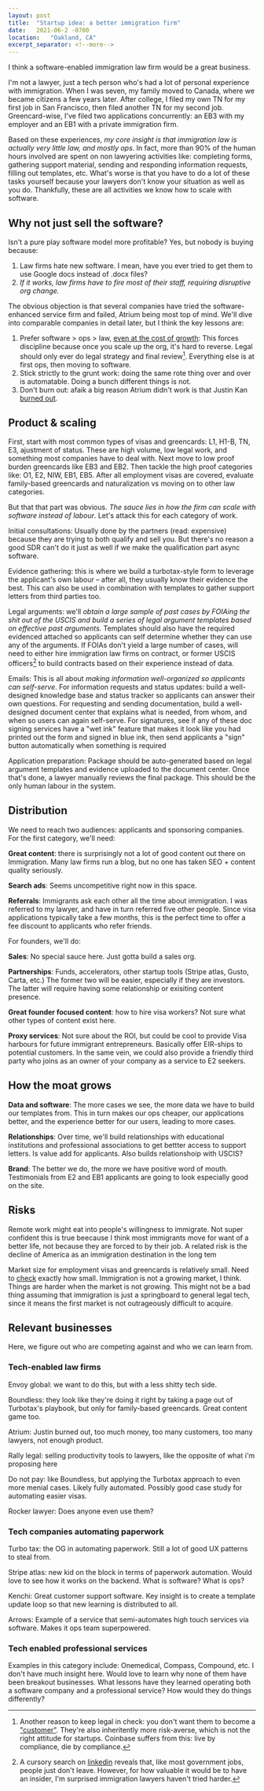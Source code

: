 ```yaml
---
layout: post
title:  "Startup idea: a better immigration firm"
date:   2021-06-2 -0700
location:   "Oakland, CA"
excerpt_separator: <!--more-->
---
```

I think a software-enabled immigration law firm would be a great business. <!--more-->  

I'm not a lawyer, just a tech person who's had a lot of personal experience with immigration. When I was seven, my family moved to Canada, where we became citizens a few years later. After college, I filed my own TN for my first job in San Francisco, then filed another TN for my second job. Greencard-wise, I've filed two applications concurrently: an EB3 with my employer and an EB1 with a private immigration firm. 

Based on these experiences, *my core insight is that immigration law is actually very little law, and mostly ops*. In fact, more than 90% of the human hours involved are spent on non lawyering activities like: completing forms, gathering support material, sending and responding information requests, filling out templates, etc. What's worse is that you have to do a lot of these tasks yourself because your lawyers don't know your situation as well as you do. Thankfully, these are all activities we know how to scale with software.

## Why not just sell the software?
Isn't a pure play software model more profitable? Yes, but nobody is buying because:

1. Law firms hate new software. I mean, have you ever tried to get them to use Google docs instead of .docx files?
2. *If it works, law firms have to fire most of their staff, requiring disruptive org change.*

The obvious objection is that several companies have tried the software-enhanced service firm and failed, Atrium being most top of mind. We'll dive into comparable companies in detail later, but I think the key lessons are: 

1. Prefer software > ops > law, [even at the cost of growth](https://twitter.com/justinkan/status/1397730770790141954?s=20): This forces discipline because once you scale up the org, it's hard to reverse. Legal should only ever do legal strategy and final review[^1]. Everything else is at first ops, then moving to software.
2. Stick strictly to the grunt work: doing the same rote thing over and over is automatable. Doing a bunch different things is not.
4. Don't burn out: afaik a big reason Atrium didn't work is that Justin Kan [burned out](https://twitter.com/justinkan/status/1397730765727617025?s=20).

## Product & scaling
First, start with most common types of visas and greencards: L1, H1-B, TN, E3, ajustment of status. These are high volume, low legal work, and something most companies have to deal with. Next move to low proof burden greencards like EB3 and EB2. Then tackle the high proof categories like: O1, E2, NIW, EB1, EB5. After all employment visas are covered, evaluate family-based greencards and naturalization vs moving on to other law categories.

But that that part was obvious. *The sauce lies in how the firm can scale with software instead of labour*. Let's attack this for each category of work.

Initial consultations: Usually done by the partners (read: expensive) because they are trying to both qualify and sell you. But there's no reason a good SDR can't do it just as well if we make the qualification part async software.

Evidence gathering: this is where we build a turbotax-style form to leverage the applicant's own labour – after all, they usually know their evidence the best. This can also be used in combination with templates to gather support letters from third parties too.

Legal arguments: we'll *obtain a large sample of past cases by FOIAing the shit out of the USCIS and build a series of legal argument templates based on effective past arguments.* Templates should also have the required evidenced attached so applicants can self determine whether they can use any of the arguments. If FOIAs don't yield a large number of cases, will need to either hire immigration law firms on contract, or former USCIS officers[^2] to build contracts based on their experience instead of data.

Emails: This is all about *making information well-organized so applicants can self-serve*. For information requests and status updates: build a well-designed knowledge base and status tracker so applicants can answer their own questions. For requesting and sending documentation, build a well-designed document center that explains what is needed, from whom, and when so users can again self-serve. For signatures, see if any of these doc signing services have a "wet ink" feature that makes it look like you had printed out the form and signed in blue ink, then send applicants a "sign" button automatically when something is required

Application preparation: Package should be auto-generated based on legal argument templates and evidence uploaded to the document center. Once that's done, a lawyer manually reviews the final package. This should be the only human labour in the system.

## Distribution

We need to reach two audiences: applicants and sponsoring companies. For the first category, we'll need:

**Great content**: there is surprisingly not a lot of good content out there on Immigration. Many law firms run a blog, but no one has taken SEO + content quality seriously.

**Search ads**: Seems uncompetitive right now in this space.

**Referrals**: Immigrants ask each other all the time about immigration. I was referred to my lawyer, and have in turn referred five other people. Since visa applications typically take a few months, this is the perfect time to offer a fee discount to applicants who refer friends.

For founders, we'll do:

**Sales**: No special sauce here. Just gotta build a sales org.

**Partnerships**: Funds, accelerators, other startup tools (Stripe atlas, Gusto, Carta, etc.) The former two will be easier, especially if they are investors. The latter will require having some relationship or exisiting content presence.

**Great founder focused content**: how to hire visa workers? Not sure what other types of content exist here.

**Proxy services**: Not sure about the ROI, but could be cool to provide Visa harbours for future immigrant entrepreneurs. Basically offer EIR-ships to potential customers. In the same vein, we could also provide a friendly third party who joins as an owner of your company as a service to E2 seekers.

## How the moat grows

**Data and software**: The more cases we see, the more data we have to build our templates from. This in turn makes our ops cheaper, our applications better, and the experience better for our users, leading to more cases.

**Relationships**: Over time, we'll build relationships with educational institutions and professional associations to get bettter access to support letters. Is value add for applicants. Also builds relationshoip with USCIS?

**Brand**: The better we do, the more we have positive word of mouth. Testimonials from E2 and EB1 applicants are going to look especially good on the site.


## Risks

Remote work might eat into people's willingness to immigrate. Not super confident this is true beecause I think most immigrants move for want of a better life, not because they are forced to by their job. A related risk is the decline of America as an immigration destination in the long tem

Market size for employment visas and greencards is relatively small. Need to [check](https://travel.state.gov/content/travel/en/legal/visa-law0/visa-statistics/annual-reports/report-of-the-visa-office-2019.html) exactly how small. Immigration is not a growing market, I think. Things are harder when the market is not growing. This might not be a bad thing assuming that immigration is just a springboard to general legal tech, since it means the first market is not outrageously difficult to acquire. 

## Relevant businesses
Here, we figure out who are competing against and who we can learn from.

### Tech-enabled law firms
Envoy global: we want to do this, but with a less shitty tech side.

Boundless: they look like they're doing it right by taking a page out of Turbotax's playbook, but only for family-based greencards. Great content game too.

Atrium: Justin burned out, too much money, too many customers, too many lawyers, not enough product.

Rally legal: selling productivity tools to lawyers, like the opposite of what i'm proposing here

Do not pay: like Boundless, but applying the Turbotax approach to even more menial cases. Likely fully automated. Possibly good case study for automating easier visas.

Rocker lawyer: Does anyone even use them?

### Tech companies automating paperwork
Turbo tax: the OG in automating paperwork. Still a lot of good UX patterns to steal from.

Stripe atlas: new kid on the block in terms of paperwork automation. Would love to see how it works on the backend. What is software? What is ops?

Kenchi: Great customer support software. Key insight is to create a template update loop so that new learning is distributed to all.

Arrows: Example of a service that semi-automates high touch services via software. Makes it ops team superpowered.


### Tech enabled professional services
Examples in this category include: Onemedical, Compass, Compound, etc. I don't have much insight here. Would love to learn why none of them have been breakout businesses. What lessons have they learned operating both a software company and a professional service? How would they do things differently?



[^1]: Another reason to keep legal in check: you don't want them to become a ["customer"](https://twitter.com/justinkan/status/1397730772476256256?s=20). They're also inheritently more risk-averse, which is not the right attitude for startups. Coinbase suffers from this: live by compliance, die by compliance.

[^2]: A cursory search on [linkedin](https://www.linkedin.com/talent/search?searchContextId=ee1b266b-a031-4c44-9501-60545d1f57d7&searchHistoryId=4607099776&searchKeyword=Appeals%20Officer&searchRequestId=709c98e0-72de-44be-bb87-3eb103037b7f&start=0&uiOrigin=FACET_SEARCH) reveals that, like most government jobs, people just don't leave. However, for how valuable it would be to have an insider, I'm surprised immigration lawyers haven't tried harder.

